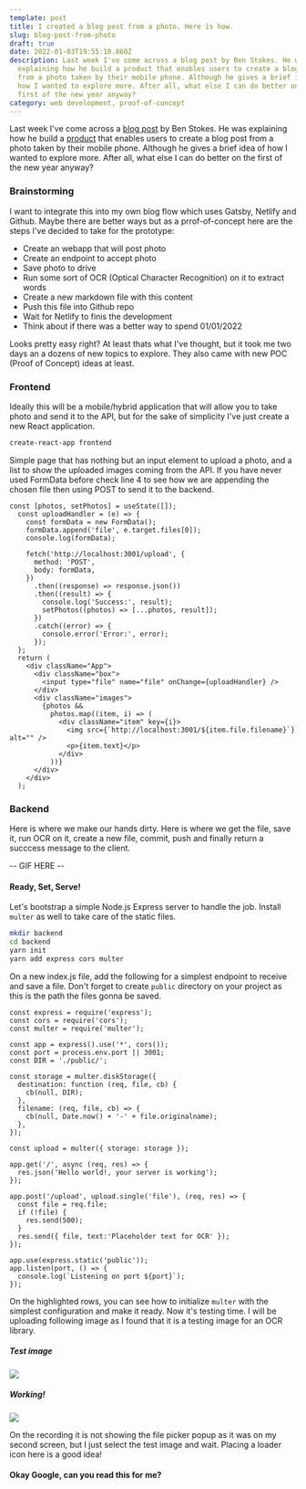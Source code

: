 ```yaml
---
template: post
title: I created a blog post from a photo. Here is how.
slug: blog-post-from-photo
draft: true
date: 2022-01-03T19:55:10.860Z
description: Last week I've come across a blog post by Ben Stokes. He was
  explaining how he build a product that enables users to create a blog post
  from a photo taken by their mobile phone. Although he gives a brief idea of
  how I wanted to explore more. After all, what else I can do better on the
  first of the new year anyway?
category: web development, proof-of-concept
---
```

Last week I've come across a [blog post](https://daily.tinyprojects.dev/paper_website) by Ben Stokes. He was explaining how he build a [product](https://paperwebsite.com/) that enables users to create a blog post from a photo taken by their mobile phone. Although he gives a brief idea of how I wanted to explore more. After all, what else I can do better on the first of the new year anyway?

### Brainstorming

I want to integrate this into my own blog flow which uses Gatsby, Netlify and Github. Maybe there are better ways but as a prrof-of-concept here are the steps I've decided to take for the prototype:

* Create an webapp that will post photo
* Create an endpoint to accept photo
* Save photo to drive
* Run some sort of OCR (Optical Character Recognition) on it to extract words
* Create a new markdown file with this content
* Push this file into Github repo
* Wait for Netlify to finis the development
* Think about if there was a better way to spend 01/01/2022

Looks pretty easy right? At least thats what I've thought, but it took me two days an a dozens of new topics to explore. They also came with new POC (Proof of Concept) ideas at least.

### Frontend

Ideally this will be a mobile/hybrid application that will allow you to take photo and send it to the API, but for the sake of simplicity I've just create a new React application.

```bash
create-react-app frontend
```

Simple page that has nothing but an input element to upload a photo, and a list to show the uploaded images coming from the API. If you have never used FormData before check line 4 to see how we are appending the chosen file then using POST to send it to the backend.

```js{4}
const [photos, setPhotos] = useState([]);
  const uploadHandler = (e) => {
    const formData = new FormData();
    formData.append('file', e.target.files[0]);
    console.log(formData);

    fetch('http://localhost:3001/upload', {
      method: 'POST',
      body: formData,
    })
      .then((response) => response.json())
      .then((result) => {
        console.log('Success:', result);
        setPhotos((photos) => [...photos, result]);
      })
      .catch((error) => {
        console.error('Error:', error);
      });
  };
  return (
    <div className="App">
      <div className="box">
        <input type="file" name="file" onChange={uploadHandler} />
      </div>
      <div className="images">
        {photos &&
          photos.map((item, i) => (
            <div className="item" key={i}>
              <img src={`http://localhost:3001/${item.file.filename}`} alt="" />
              <p>{item.text}</p>
            </div>
          ))}
      </div>
    </div>
  );
```

### Backend

Here is where we make our hands dirty. Here is where we get the file, save it, run OCR on it, create a new file, commit, push and finally return a succcess message to the client.

\-- GIF HERE --

#### Ready, Set, Serve!

Let's bootstrap a simple Node.js Express server to handle the job. Install `multer` as well to take care of the static files.

```bash
mkdir backend
cd backend
yarn init
yarn add express cors multer
```

On a new index.js file, add the following for a simplest endpoint to receive and save a file. Don't forget to create `public` directory on your project as this is the path the files gonna be saved.

```js{6,7:15,20}
const express = require('express');
const cors = require('cors');
const multer = require('multer');

const app = express().use('*', cors());
const port = process.env.port || 3001;
const DIR = './public/';

const storage = multer.diskStorage({
  destination: function (req, file, cb) {
    cb(null, DIR);
  },
  filename: (req, file, cb) => {
    cb(null, Date.now() + '-' + file.originalname);
  },
});

const upload = multer({ storage: storage });

app.get('/', async (req, res) => {
  res.json('Hello world!, your server is working');
});

app.post('/upload', upload.single('file'), (req, res) => {
  const file = req.file;
  if (!file) {
    res.send(500);
  }
  res.send({ file, text:'Placeholder text for OCR' });
});

app.use(express.static('public'));
app.listen(port, () => {
  console.log(`Listening on port ${port}`);
});
```

On the highlighted rows, you can see how to initialize `multer` with the simplest configuration and make it ready. Now it's testing time. I will be uploading following image as I found that it is a testing image for an OCR library.

##### Test image
![](/media/eng_bw.png)

##### Working!
![](/media/screen-capture.gif)

On the recording it is not showing the file picker popup as it was on my second screen, but I just select the test image and wait. Placing a loader icon here is a good idea!

#### Okay Google, can you read this for me?


